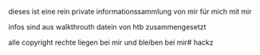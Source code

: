 dieses ist eine rein private informationssammlung von mir für mich mit mir 

infos sind aus walkthrouth datein von htb zusammengesetzt

alle copyright rechte liegen bei mir und bleiben bei mir# hackz
